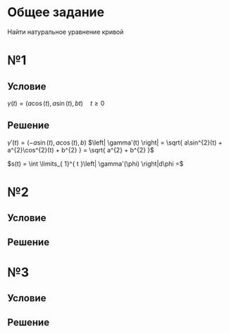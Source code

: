 # Общее задание
Найти натуральное уравнение кривой
# №1
## Условие
$\gamma(t) = \left( a\cos(t), a\sin (t), bt \right) \quad t \geq 0$
## Решение
$\gamma'(t) = \left( -a\sin(t), a\cos(t), b \right)$
$\left| \gamma'(t) \right| = \sqrt{ a\sin^{2}(t) + a^{2}\cos^{2}(t) + b^{2} } = \sqrt{ a^{2} + b^{2} }$

$s(t) = \int \limits_{ 1}^{ t }\left| \gamma'(\phi) \right|d\phi =$

# №2
## Условие
## Решение
# №3
## Условие
## Решение